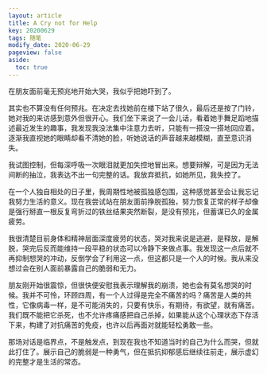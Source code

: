 ```yaml
---
layout: article
title: A Cry not for Help
key: 20200629
tags: 随笔
modify_date: 2020-06-29
pageview: false
aside:
  toc: true
---
```


<!--more-->

在朋友面前毫无预兆地开始大哭，我似乎把她吓到了。

其实也不算没有任何预兆。在决定去找她前在楼下站了很久，最后还是按了门铃，她对我的来访感到意外但很开心。我们坐下来说了一会儿话，看着她手舞足蹈地描述最近发生的趣事，我发现我没法集中注意力去听，只能有一搭没一搭地回应着。逐渐我直视她的眼睛却看不清她的脸，听她说话的声音越来越模糊，直至意识消失。

我试图控制，但每深呼吸一次眼泪就更加失控地冒出来。想要辩解，可是因为无法间断的抽泣，我表达不出一句完整的话。我放弃抵抗，如她所见，我失控了。

在一个人独自相处的日子里，我周期性地被孤独感包围，这种感觉甚至会让我忘记我努力生活的意义。现在我尝试站在朋友面前挣脱孤独，努力恢复正常的样子却像是强行掰直一根反复弯折过的铁丝结果突然断裂，是没有预兆，但蓄谋已久的金属疲劳。

我很清楚目前身体和精神层面深度疲劳的状态，哭对我来说是逃避，是释放，是解脱，哭完后反而能维持一段平稳的状态可以冷静下来做点事。我发现这一点后就不再抑制想哭的冲动，反倒学会了利用这一点，但这都只是一个人的时候。我从来没想过会在别人面前暴露自己的脆弱和无力。

朋友刚开始很震惊，但很快便安慰我表示理解我的崩溃，她也会有莫名想哭的时候。我并不可怜，环顾四周，有一个人过得是完全不痛苦的吗？痛苦是人类的共性，它像病毒一样，是不可能消失的，只要有快乐，有期待，有欲望，就有痛苦。我们既不能把它杀死，也不允许疼痛感把自己杀掉，如果能从这个心理状态下存活下来，构建了对抗痛苦的免疫，也许以后再面对就能轻松勇敢一些。

那场对话是临界点，不是触发点，到现在我也不知道当时的自己为什么而哭，但就此打住了。展示自己的脆弱是一种勇气，但在抵抗抑郁感后继续往前走，展示虚幻的完整才是生活的常态。



